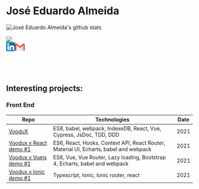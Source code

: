 # José Eduardo Almeida

![José Eduardo Almeida's github stats](https://github-readme-stats.vercel.app/api?username=web2solutions&show_icons=true&hide_border=true)

<a href="https://github.com/web2solutions">
  <img align="center" src="https://github-readme-stats.vercel.app/api/top-langs/?username=web2solutions" />
</a>

<br>

  <a href="https://www.linkedin.com/in/eduardo-perotta-de-almeida/">
    <img align="left" alt="José Eduardo Almeida | Linkedin" width="24px" src="https://github.com/web2solutions/web2solutions/blob/main/Linkedin.svg" />
  </a>
  <a href="mailto:web2solucoes@gmail.com">
    <img align="left" alt="José Eduardo Almeida | Gmail" width="26px" src="https://github.com/web2solutions/web2solutions/blob/main/Gmail.svg" />
  </a>

<br><br><br><br>

## Interesting projects:

### Front End

| Repo                                    |  Technologies                 |  Date                 |
| --------------------------------------- | ----------------------------- | ----------------------------- |
|  [VooduX][1]  |  ES8, babel, webpack, IndexeDB, React, Vue, Cypress, JsDoc, TDD, DDD | 2021|
|  [Voodux x React demo #1][2]  |  ES6, React, Hooks, Context API, React Router, Material UI, Echarts, babel and webpack | 2021 |
|  [Voodux x Vuejs demo #1][3]  |  ES6, Vue, Vue Router, Lazy loading, Bootstrap 4, Echarts, babel and webpack  | 2021 |
|  [Voodux x Ionic demo #1][4]  |  Typescript, Ionic, Ionic router, react  | 2021 |





[1]: https://web2solutions.github.io/voodux/code/index.html
[2]: https://github.com/web2solutions/voodux-react-context-api-demo
[3]: https://github.com/web2solutions/voodux-vue-simple-demo
[4]: https://github.com/web2solutions/test